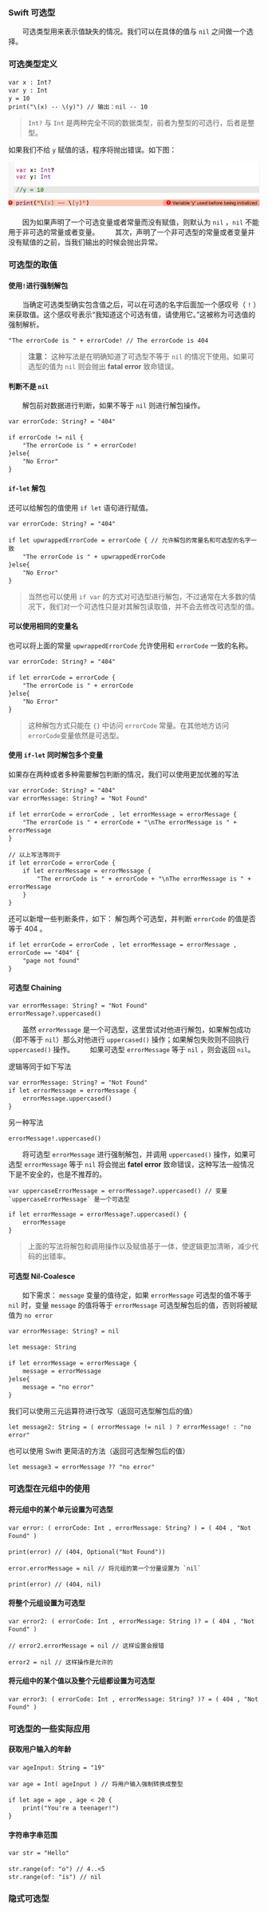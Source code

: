 ### Swift 可选型

　　可选类型用来表示值缺失的情况。我们可以在具体的值与 `nil` 之间做一个选择。

### 可选类型定义

```
var x : Int?
var y : Int
y = 10
print("\(x) -- \(y)") // 输出：nil -- 10
```

> `Int?` 与 `Int` 是两种完全不同的数据类型，前者为整型的可选行，后者是整型。

如果我们不给 `y` 赋值的话，程序将抛出错误。如下图：

![](image/WX20161209-105334.png)

　　因为如果声明了一个可选变量或者常量而没有赋值，则默认为 `nil` ，`nil` 不能用于非可选的常量或者变量。
　　其次，声明了一个非可选型的常量或者变量并没有赋值的之前，当我们输出的时候会抛出异常。


### 可选型的取值

#### 使用`!`进行强制解包

　　当确定可选类型确实包含值之后，可以在可选的名字后⾯加⼀个感叹号（ `!`  ）来获取值。这个感叹号表⽰“我知道这个可选有值，请使⽤它。”这被称为可选值的强制解析。

```
"The errorCode is " + errorCode! // The errorCode is 404
```
> **注意：** 这种写法是在明确知道了可选型不等于 `nil` 的情况下使用。如果可选型的值为 `nil` 则会抛出 **fatal error** 致命错误。

####  判断不是 `nil`
　　解包前对数据进行判断，如果不等于 `nil` 则进行解包操作。
```
var errorCode: String? = "404"

if errorCode != nil {
    "The errorCode is " + errorCode!
}else{
    "No Error"
}
```

####  `if-let` 解包

还可以给解包的值使用 `if let` 语句进行赋值。
```
var errorCode: String? = "404"

if let upwrappedErrorCode = errorCode { // 允许解包的常量名和可选型的名字一致
    "The errorCode is " + upwrappedErrorCode
}else{
    "No Error"
}
```

> 当然也可以使用 `if var` 的方式对可选型进行解包，不过通常在大多数的情况下，我们对一个可选性只是对其解包读取值，并不会去修改可选型的值。

#### 可以使用相同的变量名

也可以将上面的常量 `upwrappedErrorCode` 允许使用和 `errorCode` 一致的名称。

```
var errorCode: String? = "404"

if let errorCode = errorCode {
    "The errorCode is " + errorCode
}else{
    "No Error"
}
```

> 这种解包方式只能在 `{}` 中访问 `errorCode` 常量。在其他地方访问 `errorCode`变量依然是可选型。

#### 使用 `if-let` 同时解包多个变量

如果存在两种或者多种需要解包判断的情况，我们可以使用更加优雅的写法
```
var errorCode: String? = "404"
var errorMessage: String? = "Not Found"

if let errorCode = errorCode , let errorMessage = errorMessage {
    "The errorCode is " + errorCode + "\nThe errorMessage is " + errorMessage
}

// 以上写法等同于
if let errorCode = errorCode {
    if let errorMessage = errorMessage {
        "The errorCode is " + errorCode + "\nThe errorMessage is " + errorMessage
    }
}
```

还可以新增一些判断条件，如下：
解包两个可选型，并判断 `errorCode` 的值是否等于 404 。
```
if let errorCode = errorCode , let errorMessage = errorMessage , errorCode == "404" {
    "page not found"
}
```

#### 可选型 Chaining

```
var errorMessage: String? = "Not Found"
errorMessage?.uppercased()
```
　　虽然 `errorMessage` 是一个可选型，这里尝试对他进行解包，如果解包成功（即不等于 `nil`）那么对他进行 `uppercased()` 操作；如果解包失败则不回执行 `uppercased()` 操作。
　　如果可选型 `errorMessage` 等于 `nil` ，则会返回 `nil`。

逻辑等同于如下写法

```
var errorMessage: String? = "Not Found"
if let errorMessage = errorMessage {
    errorMessage.uppercased()
}
```

另一种写法

```
errorMessage!.uppercased()
```

　　将可选型 `errorMessage` 进行强制解包，并调用 `uppercased()` 操作，如果可选型 `errorMessage` 等于 `nil` 将会抛出 **fatel error** 致命错误，这种写法一般情况下是不安全的，也是不推荐的。

```
var uppercaseErrorMessage = errorMessage?.uppercased() // 变量 `uppercaseErrorMessage` 是一个可选型
```

```
if let errorMessage = errorMessage?.uppercased() {
    errorMessage
}
```
> 上面的写法将解包和调用操作以及赋值基于一体，使逻辑更加清晰，减少代码的出错率。

#### 可选型 Nil-Coalesce

　　如下需求： `message` 变量的值待定，如果 `errorMessage` 可选型的值不等于 `nil` 时，变量 `message` 的值将等于 `errorMessage` 可选型解包后的值，否则将被赋值为 `no error`
```
var errorMessage: String? = nil

let message: String

if let errorMessage = errorMessage {
    message = errorMessage
}else{
    message = "no error"
}
```

我们可以使用三元运算符进行改写（返回可选型解包后的值）

```
let message2: String = ( errorMessage != nil ) ? errorMessage! : "no error"
```

也可以使用 Swift 更简洁的方法（返回可选型解包后的值）
```
let message3 = errorMessage ?? "no error"
```

### 可选型在元组中的使用


#### 将元组中的某个单元设置为可选型
```
var error: ( errorCode: Int , errorMessage: String? ) = ( 404 , "Not Found" )

print(error) // (404, Optional("Not Found"))

error.errorMessage = nil // 将元组的第一个分量设置为 `nil`

print(error) // (404, nil)
```

#### 将整个元组设置为可选型
```
var error2: ( errorCode: Int , errorMessage: String )? = ( 404 , "Not Found" )

// error2.errorMessage = nil // 这样设置会报错

error2 = nil // 这样操作是允许的
```

#### 将元组中的某个值以及整个元组都设置为可选型
```
var error3: ( errorCode: Int , errorMessage: String? )? = ( 404 , "Not Found" )
```

### 可选型的一些实际应用

#### 获取用户输入的年龄

```
var ageInput: String = "19"

var age = Int( ageInput ) // 将用户输入强制转换成整型

if let age = age , age < 20 {
    print("You're a teenager!")
}
```

#### 字符串字串范围

```
var str = "Hello"

str.range(of: "o") // 4..<5
str.range(of: "is") // nil
```

### 隐式可选型













